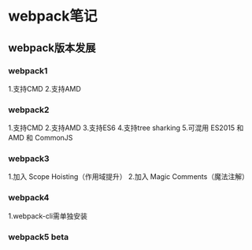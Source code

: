 # webpack笔记

## webpack版本发展

### webpack1

1.支持CMD
2.支持AMD

### webpack2

1.支持CMD
2.支持AMD
3.支持ES6
4.支持tree sharking
5.可混用 ES2015 和 AMD 和 CommonJS

### webpack3

1.加入 Scope Hoisting（作用域提升）
2.加入 Magic Comments（魔法注解）

### webpack4

1.webpack-cli需单独安装

### webpack5 beta